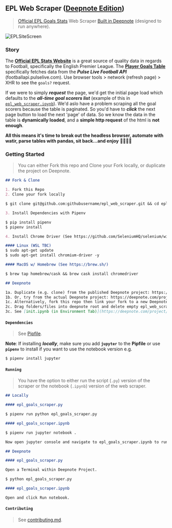 ## EPL Web Scraper ([Deepnote Edition](https://deepnote.com/publish/19f51d7b-ae79-4c51-906c-dee0138da144))

> [Official EPL Goals Stats](https://www.premierleague.com/stats/) Web Scraper [Built in Deepnote](https://deepnote.com/project/19f51d7b-ae79-4c51-906c-dee0138da144#%2Fepl_web_scraper.ipynb) (designed to run anywhere).

![EPLSiteScreen](https://sportsdatasolutionsacademy.s3.eu-west-2.amazonaws.com/public/EPLsitescreen.png)

### Story

The **[Official EPL Stats Website](https://www.premierleague.com/stats/)** is a great source of quality data in regards to Football, specifically the English Premier League. The **[Player Goals Table](https://www.premierleague.com/stats/top/players/goals?se=363)** specifically fetches data from the ***Pulse Live Football API*** (footballapi.pulselive.com). Use browser tools > network (refresh page) > XHR to see the ```goals?``` request. 

If we were to simply ***request*** the page, we'd get the initial page load which defaults to the ***all-time goal scorers list*** (example of this in [```epl_web_scraper.ipynb```](./epl_web_scraper.ipynb)). We'd aslo have a problem scraping all the goal scorers because the table is paginated. So you'd have to ***click*** the next page button to load the next 'page' of data. So we know the data in the table is **dynamically loaded**, and a **simple http request** of the html is **not enough**.

**All this means it's time to break out the headless browser, automate with watir, parse tables with pandas, sit back...and enjoy** 👻🤖🐼💅

### Getting Started

> You can either Fork this repo and Clone your Fork locally, or duplicate the project on Deepnote.

```markdown
## Fork & Clone

1. Fork this Repo
2. Clone your fork locally

$ git clone git@github.com:githubusername/epl_web_scraper.git && cd epl_web_scraper

3. Install Dependencies with Pipenv

$ pip install pipenv
$ pipenv install

4. Install Chrome Driver (See https://github.com/SeleniumHQ/selenium/wiki/ChromeDriver) e.g.

#### Linux (WSL TBC)
$ sudo apt-get update
$ sudo apt-get install chromium-driver -y

#### MacOS w/ Homebrew (See https://brew.sh/)

$ brew tap homebrew/cask && brew cask install chromedriver
```

```markdown
## Deepnote

1a. Duplicate (e.g. clone) from the published Deepnote project: https://deepnote.com/publish/19f51d7b-ae79-4c51-906c-dee0138da144
1b. Or, try from the actual Deepnote project: https://deepnote.com/project/19f51d7b-ae79-4c51-906c-dee0138da144
1c. Alternatively, fork this repo then link your fork to a new Deepnote Project,
2c. Drag folders/files into deepnote root and delete empty epl_web_scraper_py folder,
3c. See [init.ipynb (in Environment Tab)](https://deepnote.com/project/19f51d7b-ae79-4c51-906c-dee0138da144#%2Finit.ipynb) for more info on how the environment is customised to support web scraping via headless browser. Make sure you copy over the Pipfile and Chrome Driver code cells to your projects init.ipynb file.
```

#### ```Dependencies```

> See [Pipfile](./Pipfile).

**Note**: If installing ***locally***, make sure you add **```jupyter```** to the **Pipfile** or use **```pipenv```** to install if you want to use the notebook version e.g.

```bash
$ pipenv install jupyter
```

#### ```Running```

> You have the option to either run the script (```.py```) version of the scraper or the notebook (```.ipynb```) version of the web scraper.

```markdown
## Locally

#### epl_goals_scraper.py

$ pipenv run python epl_goals_scraper.py

#### epl_goals_scraper.ipynb

$ pipenv run jupyter notebook .

Now open jupyter console and navigate to epl_goals_scraper.ipynb to run
```

```markdown
## Deepnote

#### epl_goals_scraper.py

Open a Terminal within Deepnote Project.

$ python epl_goals_scraper.py

#### epl_goals_scraper.ipynb

Open and click Run notebook.
```

#### ```Contributing```

> See [contributing.md](./contributing.md).
